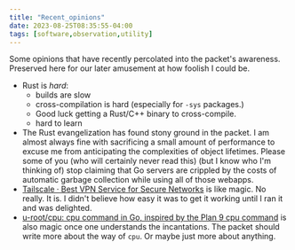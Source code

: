 ```yaml
---
title: "Recent_opinions"
date: 2023-08-25T08:35:55-04:00
tags: [software,observation,utility]
---
```


Some opinions that have recently percolated into the packet's
awareness. Preserved here for our later amusement at how foolish I
could be.

* Rust is *hard*:
	* builds are slow
	* cross-compilation is hard (especially for `-sys` packages.)
	* Good luck getting a Rust/C++ binary to cross-compile.
	* hard to learn
* The Rust evangelization has found stony ground in the packet. I am almost always fine with sacrificing
a small amount of performance to excuse me from anticipating the complexities of object lifetimes. Please
some of you (who will certainly never read this) (but I know who I'm thinking of)
stop claiming that Go servers are crippled by the costs of automatic garbage collection while using all of
those webapps.
* [Tailscale · Best VPN Service for Secure Networks](https://tailscale.com/) is like magic. No really. It is.
I didn't believe how easy it was to get it working until I ran it and was delighted.
* [u-root/cpu: cpu command in Go, inspired by the Plan 9 cpu command](https://github.com/u-root/cpu) is
also magic once one understands the incantations. The packet should write more about the way of `cpu`. Or
maybe just more about anything.

